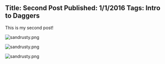 Title: Second Post
Published: 1/1/2016
Tags: Intro to Daggers
---
This is my second post!

![sandrusty.png](http://www.chaotic-awesome.com/posts/sandrusty.png "A rusty old car")

![sandrusty.png](http://www.chaotic-awesome.com/posts/sandrusty.png)




![sandrusty.png](http://www.chaotic-awesome.com/posts/sandrusty.png "A rusty old car")

